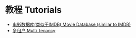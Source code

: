 
# 教程 Tutorials

* [电影数据库(类似于IMDB) Movie Database (similar to IMDB)](movies/movies.md)
* [多租户 Multi Tenancy](multi_tenancy/multi_tenancy.md)
